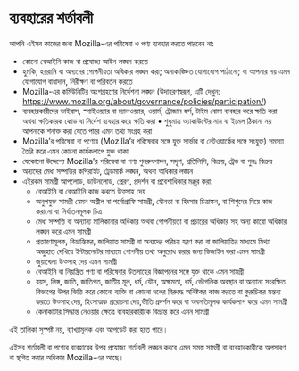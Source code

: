 # ব্যবহারের শর্তাবলী

আপনি এইসব কাজের জন্য Mozilla-এর পরিষেবা ও পণ্য ব্যবহার করতে পারবেন না:

* কোনো বেআইনি কাজ বা প্রযোজ্য আইন লঙ্ঘন করতে
* হুমকি, হয়রানি বা অন্যদের গোপনীয়তা অধিকার লঙ্ঘন করা; অনাকাঙ্ক্ষিত যোগাযোগ পাঠানো;
 বা আপনার নয় এমন যোগাযোগ বাধাদান, নিরীক্ষণ বা পরিবর্তন করতে
* Mozilla-এর কমিউনিটির অংশগ্রহণের নির্দেশনা লঙ্ঘন (উদাহরণস্বরূপ, এটি দেখুন: 
<https://www.mozilla.org/about/governance/policies/participation/>)
* ব্যবহারকারীদের ভাইরাস, স্পাইওয়্যার বা ম্যালওয়্যার, ওয়ার্ম, ট্রোজান হর্স, 
টাইম বোমা ব্যবহার করে ক্ষতি করা অথবা ক্ষতিকারক কোড বা নির্দেশ ব্যবহার করে ক্ষতি করা
•	শুধুমাত্র অ্যাকাউন্টের নাম বা ইমেল ঠিকানা নয় আপনাকে শনাক্ত করা যেতে পারে এমন তথ্য সংগ্রহ করা
* Mozilla’র পরিষেবা বা পণ্যের 
(Mozilla’র পরিষেবার সঙ্গে যুক্ত সার্ভার বা নেটওয়ার্কের সঙ্গে সংযুক্ত) সমস্যা তৈরি করে এমন কোনো কার্যকলাপে যুক্ত থাকা
* যেকোনো উদ্দেশ্যে Mozilla’র পরিষেবা বা পণ্য পুনরুৎপাদন, সদৃশ, প্রতিলিপি, বিক্রয়, 
ট্রেড বা পুনঃ বিক্রয়
* অন্যদের মেধা সম্পত্তির কপিরাইট, ট্রেডমার্ক লঙ্ঘন, 
অথবা অধিকার লঙ্ঘন
* এইরকম সামগ্রী আপলোড, ডাউনলোড, প্রেরণ, প্রদর্শন বা প্রবেশাধিকার মঞ্জুর করা:
    * বেআইনি বা বেআইনি কাজ করতে উত্সাহ দেয়
    * অনুপযুক্ত সামগ্রী যেমন অশ্লীল বা পর্নোগ্রাফি সামগ্রী, যৌনতা বা হিংসার চিত্রাঙ্কন, বা শিশুদের দিয়ে কাজ করানো বা নির্যাতনমূলক চিত্র
    * মেধা সম্পত্তি বা অন্যান্য মালিকানার অধিকার অথবা গোপনীয়তা বা প্রচারের অধিকার সহ অন্য কারো অধিকার লঙ্ঘন করে এমন সামগ্রী
    * প্রতারণামূলক, বিভ্রান্তিকর, জালিয়াত সামগ্রী বা অন্যদের পরিচয় হরণ করা বা জালিয়াতির মাধ্যমে মিথ্যা অজুহাত দেখিয়ে ইন্টারনেটের মাধ্যমে গোপনীয় তথ্য অনুরোধ করার জন্য ডিজাইন করা এমন সামগ্রী
    * জুয়াখেলা উত্সাহ দেয় এমন সামগ্রী
    * বেআইনি বা নিয়ন্ত্রিত পণ্য বা পরিষেবার উতসাহের বিজ্ঞাপনের সঙ্গে যুক্ত থাকে এমন সামগ্রী
    * বয়স, লিঙ্গ, জাতি, জাতিগত, জাতীয় মূল, ধর্ম, যৌন, অক্ষমতা, ধর্ম, ভৌগলিক অবস্থান বা অন্যান্য সংরক্ষিত বিভাগের উপর ভিত্তি করে কোনো ব্যক্তি বা কোনো দলের বিরুদ্ধে অনিষ্টকর কাজ করতে বা কুরুচিকর মন্তব্য করতে উত্সাহ দেয়, হিংসাত্মক প্ররোচনা দেয়,ভীতি প্রদর্শন করে বা অবনতিমূলক কার্যকলাপ করে এমন সামগ্রী
    * কেনাকাটার সিদ্ধান্ত নেওয়ার ক্ষেত্রে ব্যবহারকারীকে বিভ্রান্ত করে এমন সামগ্রী

এই তালিকা সুস্পষ্ট নয়, ব্যাখ্যামূলক এবং আপডেট করা হতে পারে।

এইসব শর্তাবলী বা পণ্যের ব্যবহারের উপর প্রযোজ্য শর্তাবলী লঙ্ঘন করবে এমন সমস্ত সামগ্রী বা ব্যবহারকারীকে অপসারণ বা স্থগিত করার অধিকার Mozilla-এর আছে। 
